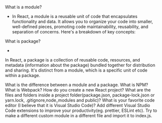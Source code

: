 What is a module?

* In React, a module is a reusable unit of code that encapsulates functionality and data. It allows you to organize your code into smaller, 
well-defined pieces, promoting code maintainability, reusability, and separation of concerns. Here's a breakdown of key concepts:

What is package?

*
In React, a package is a collection of reusable code, resources, and
metadata (information about the package) bundled together for distribution and sharing.
It's distinct from a module, which is a specific unit of code within a package.

What is the difference between a module and a package.
What is NPM?
What is Webpack?
How do you create a new React project?
What are the files and folders inside a project folder(package.json, package-lock.json or yarn.lock, .gitignore,node_modules and public)?
What is your favorite code editor (I believe that it is Visual Studio Code)?
Add different Visual Studio Code extensions to improve your productivity(eg. prettier, ESLint etc).
Try to make a different custom module in a different file and import it to index.js.
